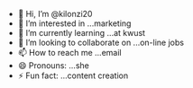 - 👋 Hi, I’m @kilonzi20
- 👀 I’m interested in ...marketing
- 🌱 I’m currently learning ...at kwust
- 💞️ I’m looking to collaborate on ...on-line jobs
- 📫 How to reach me ...email
- 😄 Pronouns: ...she
- ⚡ Fun fact: ...content creation

<!---
kilonzi20/kilonzi20 is a ✨ special ✨ repository because its `README.md` (this file) appears on your GitHub profile.
You can click the Preview link to take a look at your changes.
--->
